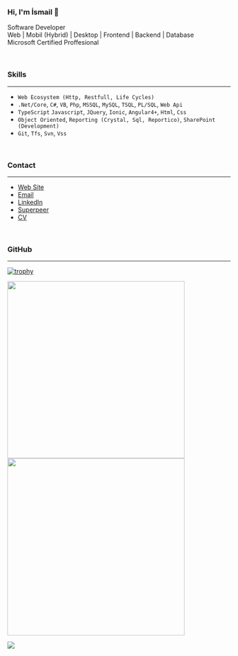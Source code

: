 ### Hi, I'm İsmail 👋
<p>
  Software Developer
  <br>
  Web | Mobil (Hybrid) | Desktop | Frontend | Backend | Database
  <br>
  Microsoft Certified Proffesional
</p>

<br>
<p>
 <h3>Skills</h3>
</p>
<hr>

- `Web Ecosystem (Http, Restfull, Life Cycles)`
- `.Net/Core`, `C#`, `VB`, `Php`, `MSSQL`, `MySQL`, `TSQL`, `PL/SQL`, `Web Api`
- `TypeScript` `Javascript`, `JQuery`, `Ionic`, `Angular4+`, `Html`, `Css`
- `Object Oriented`, `Reporting (Crystal, Sql, Reportico)`, `SharePoint (Development)`
- `Git`, `Tfs`, `Svn`, `Vss`

<br>
<p>
 <h3>Contact</h3>
</p>
<hr>

- [Web Site](https://www.ismailaktas.com)  
- [Email](mailto:aktasismail@yahoo.com)
- [LinkedIn](https://www.linkedin.com/in/ismail-akta%C5%9F-927a0b52)
- [Superpeer](https://superpeer.com/ismailaktas)
- [CV](https://www.ismailaktas.com/wp-content/uploads/2022/01/ismailaktascv.pdf)

<br>
<p>
 <h3>GitHub</h3>
</p>
<hr>

[![trophy](https://github-profile-trophy.vercel.app/?username=ismailaktas)](https://github.com/ryo-ma/github-profile-trophy)

<p>
  <img src = "https://github-readme-stats.vercel.app/api?username=ismailaktas&show_icons=true" width = 400>
  <img src = "https://github-readme-streak-stats.herokuapp.com?user=ismailaktas&hide_border=true" width = 400>
</p>

<img src = "https://github-readme-stats.vercel.app/api/top-langs/?username=ismailaktas&layout=compact">



